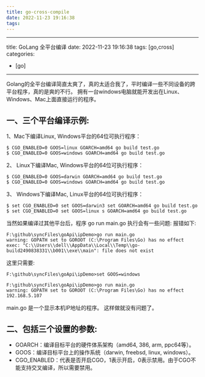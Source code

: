 ```yaml
---
title: go-cross-compile
date: 2022-11-23 19:16:38
tags:
---
```


---
title: GoLang 全平台编译
date: 2022-11-23 19:16:38
tags: [go,cross]
categories:
- [go]
---
Golang的全平台编译简直太爽了，真的太适合我了，平时编译一些不同设备的跨平台程序，真的是爽的不行。
拥有一台windows电脑就能开发出在Linux、Windows、Mac上面直接运行的程序。
<!--more-->


## 一、三个平台编译示例:
1、Mac下编译Linux, Windows平台的64位可执行程序：
```
$ CGO_ENABLED=0 GOOS=linux GOARCH=amd64 go build test.go
$ CGO_ENABLED=0 GOOS=windows GOARCH=amd64 go build test.go

```

2、 Linux下编译Mac, Windows平台的64位可执行程序：
```
$ CGO_ENABLED=0 GOOS=darwin GOARCH=amd64 go build test.go
$ CGO_ENABLED=0 GOOS=windows GOARCH=amd64 go build test.go

```

3、 Windows下编译Mac, Linux平台的64位可执行程序：
```
$ set CGO_ENABLED=0 set GOOS=darwin3 set GOARCH=amd64 go build test.go
$ set CGO_ENABLED=0 set GOOS=linux s GOARCH=amd64 go build test.go

```


当然如果编译过其他平台后，程序 go run main.go 执行会有一些问题:
报错如下:

```
F:\github\syncFiles\goApi\ipDemo>go run main.go
warning: GOPATH set to GOROOT (C:\Program Files\Go) has no effect
exec: "C:\\Users\\dell\\AppData\\Local\\Temp\\go-build2490838331\\b001\\exe\\main": file does not exist

```

这里只需要:

```
F:\github\syncFiles\goApi\ipDemo>set GOOS=windows

F:\github\syncFiles\goApi\ipDemo>go run main.go
warning: GOPATH set to GOROOT (C:\Program Files\Go) has no effect
192.168.5.107

```

main.go 是一个显示本机IP地址的程序。
这样做就没有问题了。

## 二、包括三个设置的参数:

- GOARCH：编译目标平台的硬件体系架构（amd64, 386, arm, ppc64等）。
- GOOS：编译目标平台上的操作系统（darwin, freebsd, linux, windows）。
- CGO_ENABLED：代表是否开启CGO，1表示开启，0表示禁用。由于CGO不能支持交叉编译，所以需要禁用。